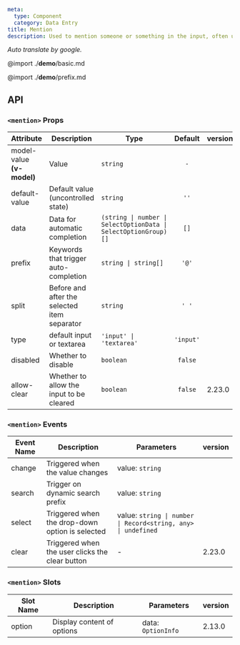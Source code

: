 ```yaml
meta:
  type: Component
  category: Data Entry
title: Mention
description: Used to mention someone or something in the input, often used for posting, chatting or commenting.
```

*Auto translate by google.*

@import ./__demo__/basic.md

@import ./__demo__/prefix.md

## API


### `<mention>` Props

|Attribute|Description|Type|Default|version|
|---|---|---|:---:|:---|
|model-value **(v-model)**|Value|`string`|`-`||
|default-value|Default value (uncontrolled state)|`string`|`''`||
|data|Data for automatic completion|`(string \| number \| SelectOptionData \| SelectOptionGroup)[]`|`[]`||
|prefix|Keywords that trigger auto-completion|`string \| string[]`|`'@'`||
|split|Before and after the selected item separator|`string`|`' '`||
|type|default input or textarea|`'input' \| 'textarea'`|`'input'`||
|disabled|Whether to disable|`boolean`|`false`||
|allow-clear|Whether to allow the input to be cleared|`boolean`|`false`|2.23.0|
### `<mention>` Events

|Event Name|Description|Parameters|version|
|---|---|---|:---|
|change|Triggered when the value changes|value: `string`||
|search|Trigger on dynamic search prefix|value: `string`||
|select|Triggered when the drop-down option is selected|value: `string \| number \| Record<string, any> \| undefined`||
|clear|Triggered when the user clicks the clear button|-|2.23.0|
### `<mention>` Slots

|Slot Name|Description|Parameters|version|
|---|---|---|:---|
|option|Display content of options|data: `OptionInfo`|2.13.0|


